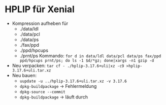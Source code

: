 HPLIP für Xenial
================

* Kompression aufheben für
    * ./data/ldl
    * ./data/pcl
    * ./data/ps
    * ./fax/ppd
    * ./ppd/hpcups
    * ./prnt/ps
  Kommando: `for d in data/ldl data/pcl data/ps fax/ppd ppd/hpcups prnt/ps; do ls -1 $d/*gz; done|xargs -n1 gzip -d`
* Neu verpacken: `tar cf - ./hplip-3.17.6+uli|xz -c9 >hplip-3.17.6+uli.tar.xz`
* Neu bauen: 
    * `uupdate -u ../hplip-3.17.6+uli.tar.xz -v 3.17.6`
    * `dpkg-buildpackage` -> Fehlermeldung
    * `dpkg-source --commit`
    * `dpkg-buildpackage` -> läuft durch
